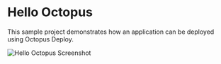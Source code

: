 # Hello Octopus

This sample project demonstrates how an application can be deployed using Octopus Deploy.

![Hello Octopus Screenshot](/src/static/IMAGES/screenshot.png")
